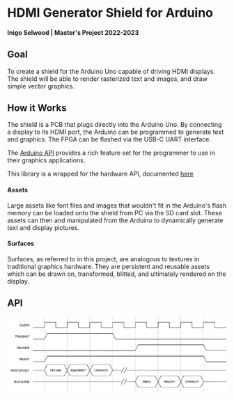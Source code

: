 # HDMI Generator Shield for Arduino

#### Inigo Selwood | Master's Project 2022-2023

## Goal

To create a shield for the Arduino Uno capable of driving HDMI displays. The shield will be able to render rasterized text and images, and draw simple vector graphics.

## How it Works

The shield is a PCB that plugs directly into the Arduino Uno. By connecting a display to its HDMI port, the Arduino can be programmed to generate text and graphics. The FPGA can be flashed via the USB-C UART interface. 

The [Arduino API](arduino/) provides a rich feature set for the programmer to use in their graphics applications.

This library is a wrapped for the hardware API, documented [here](#api)

#### Assets

Large assets like font files and images that wouldn't fit in the Arduino's flash memory can be loaded onto the shield from PC via the SD card slot. These assets can then and manipulated from the Arduino to dynamically generate text and display pictures.

#### Surfaces

Surfaces, as referred to in this project, are analogous to textures in traditional graphics hardware. They are persistent and reusable assets which can be drawn on, transformed, blitted, and ultimately rendered on the display.



## API

![Timing Diagram](assets/timing-diagram.png)
